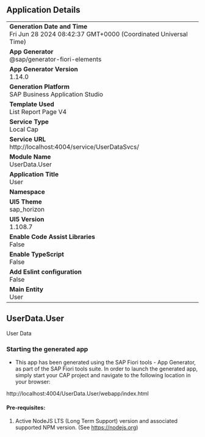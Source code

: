 ## Application Details
|               |
| ------------- |
|**Generation Date and Time**<br>Fri Jun 28 2024 08:42:37 GMT+0000 (Coordinated Universal Time)|
|**App Generator**<br>@sap/generator-fiori-elements|
|**App Generator Version**<br>1.14.0|
|**Generation Platform**<br>SAP Business Application Studio|
|**Template Used**<br>List Report Page V4|
|**Service Type**<br>Local Cap|
|**Service URL**<br>http://localhost:4004/service/UserDataSvcs/
|**Module Name**<br>UserData.User|
|**Application Title**<br>User|
|**Namespace**<br>|
|**UI5 Theme**<br>sap_horizon|
|**UI5 Version**<br>1.108.7|
|**Enable Code Assist Libraries**<br>False|
|**Enable TypeScript**<br>False|
|**Add Eslint configuration**<br>False|
|**Main Entity**<br>User|

## UserData.User

User Data

### Starting the generated app

-   This app has been generated using the SAP Fiori tools - App Generator, as part of the SAP Fiori tools suite.  In order to launch the generated app, simply start your CAP project and navigate to the following location in your browser:

http://localhost:4004/UserData.User/webapp/index.html

#### Pre-requisites:

1. Active NodeJS LTS (Long Term Support) version and associated supported NPM version.  (See https://nodejs.org)


